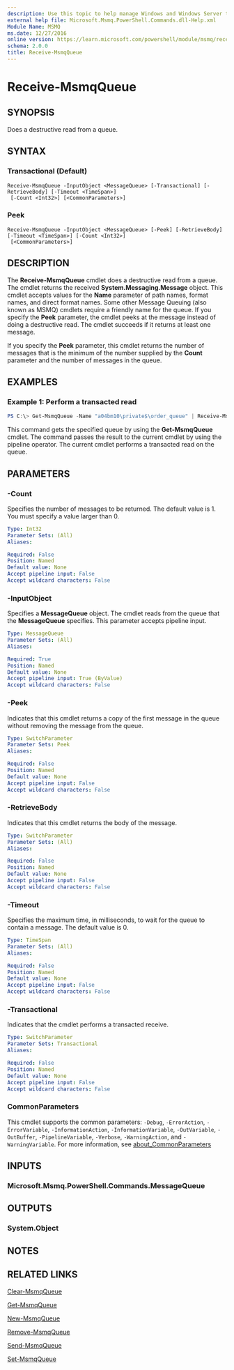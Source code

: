 ```yaml
---
description: Use this topic to help manage Windows and Windows Server technologies with Windows PowerShell.
external help file: Microsoft.Msmq.PowerShell.Commands.dll-Help.xml
Module Name: MSMQ
ms.date: 12/27/2016
online version: https://learn.microsoft.com/powershell/module/msmq/receive-msmqqueue?view=windowsserver2025-ps&wt.mc_id=ps-gethelp
schema: 2.0.0
title: Receive-MsmqQueue
---
```


# Receive-MsmqQueue

## SYNOPSIS
Does a destructive read from a queue.

## SYNTAX

### Transactional (Default)
```
Receive-MsmqQueue -InputObject <MessageQueue> [-Transactional] [-RetrieveBody] [-Timeout <TimeSpan>]
 [-Count <Int32>] [<CommonParameters>]
```

### Peek
```
Receive-MsmqQueue -InputObject <MessageQueue> [-Peek] [-RetrieveBody] [-Timeout <TimeSpan>] [-Count <Int32>]
 [<CommonParameters>]
```

## DESCRIPTION
The **Receive-MsmqQueue** cmdlet does a destructive read from a queue.
The cmdlet returns the received **System.Messaging.Message** object.
This cmdlet accepts values for the **Name** parameter of path names, format names, and direct format names.
Some other Message Queuing (also known as MSMQ) cmdlets require a friendly name for the queue.
If you specify the **Peek** parameter, the cmdlet peeks at the message instead of doing a destructive read.
The cmdlet succeeds if it returns at least one message.

If you specify the **Peek** parameter, this cmdlet returns the number of messages  that is the minimum of the number supplied by the **Count** parameter and the number of messages in the queue.

## EXAMPLES

### Example 1: Perform a transacted read
```powershell
PS C:\> Get-MsmqQueue -Name "a04bm10\private$\order_queue" | Receive-MsmqQueue -Transactional
```

This command gets the specified queue by using the **Get-MsmqQueue** cmdlet.
The command passes the result to the current cmdlet by using the pipeline operator.
The current cmdlet performs a transacted read on the queue.

## PARAMETERS

### -Count
Specifies the number of messages to be returned.
The default value is 1.
You must specify a value larger than 0.

```yaml
Type: Int32
Parameter Sets: (All)
Aliases:

Required: False
Position: Named
Default value: None
Accept pipeline input: False
Accept wildcard characters: False
```

### -InputObject
Specifies a **MessageQueue** object.
The cmdlet reads from the queue that the **MessageQueue** specifies.
This parameter accepts pipeline input.

```yaml
Type: MessageQueue
Parameter Sets: (All)
Aliases:

Required: True
Position: Named
Default value: None
Accept pipeline input: True (ByValue)
Accept wildcard characters: False
```

### -Peek
Indicates that this cmdlet returns a copy of the first message in the queue without removing the message from the queue.

```yaml
Type: SwitchParameter
Parameter Sets: Peek
Aliases:

Required: False
Position: Named
Default value: None
Accept pipeline input: False
Accept wildcard characters: False
```

### -RetrieveBody
Indicates that this cmdlet returns the body of the message.

```yaml
Type: SwitchParameter
Parameter Sets: (All)
Aliases:

Required: False
Position: Named
Default value: None
Accept pipeline input: False
Accept wildcard characters: False
```

### -Timeout
Specifies the maximum time, in milliseconds, to wait for the queue to contain a message.
The default value is 0.

```yaml
Type: TimeSpan
Parameter Sets: (All)
Aliases:

Required: False
Position: Named
Default value: None
Accept pipeline input: False
Accept wildcard characters: False
```

### -Transactional
Indicates that the cmdlet performs a transacted receive.

```yaml
Type: SwitchParameter
Parameter Sets: Transactional
Aliases:

Required: False
Position: Named
Default value: None
Accept pipeline input: False
Accept wildcard characters: False
```

### CommonParameters
This cmdlet supports the common parameters: `-Debug`, `-ErrorAction`, `-ErrorVariable`, `-InformationAction`, `-InformationVariable`, `-OutVariable`, `-OutBuffer`, `-PipelineVariable`, `-Verbose`, `-WarningAction`, and `-WarningVariable`. For more information, see [about_CommonParameters](https://go.microsoft.com/fwlink/?LinkID=113216)

## INPUTS

### Microsoft.Msmq.PowerShell.Commands.MessageQueue

## OUTPUTS

### System.Object

## NOTES

## RELATED LINKS

[Clear-MsmqQueue](./Clear-MSMQQueue.md)

[Get-MsmqQueue](./Get-MsmqQueue.md)

[New-MsmqQueue](./New-MsmqQueue.md)

[Remove-MsmqQueue](./Remove-MsmqQueue.md)

[Send-MsmqQueue](./Send-MsmqQueue.md)

[Set-MsmqQueue](./Set-MsmqQueue.md)

